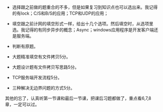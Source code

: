 - 选择跟之前做的题重合的不多，但是如果复习到知识点也可以选出来。我记得的有lock；C/S和B/S的应用；TCP和UDP的应用；

- 填空跟之前计网的填空形式一样，给出十几个选项。然后填空时，从选项里选。我记得的有同步异步的概念；Async；windows应用程序是开发客户端还是服务端。
- 判断有原题。
- 大题精准填空有文件拷贝5分。
- 大题设计题有文件拷贝写思路5分。
- TCP服务端开发流程5分。
- 三种解决无边界问题的方式5分。

其他的忘了，认真听第一节课和最后一节课，把课后习题都做了，重点看6,7,8章，一定可以过。

